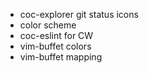 * coc-explorer git status icons
* color scheme
* coc-eslint for CW
* vim-buffet colors 
* vim-buffet mapping
